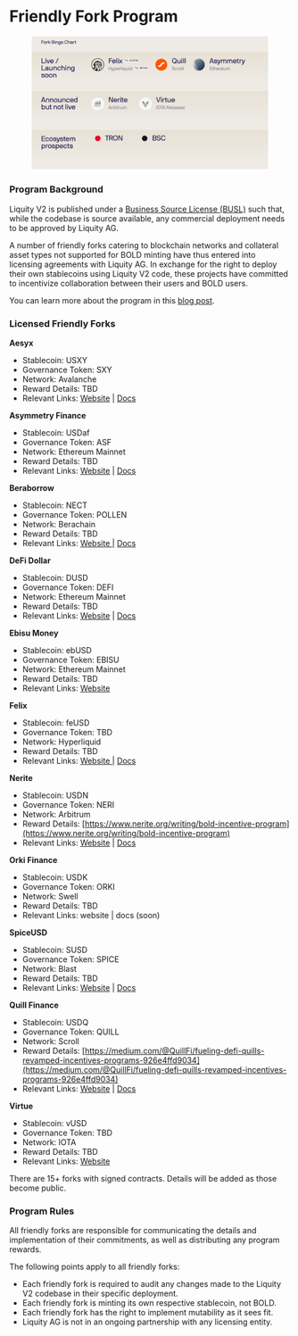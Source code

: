 # Friendly Fork Program

<figure><img src="../.gitbook/assets/Fork Bingo Chart.png" alt=""><figcaption></figcaption></figure>

### Program Background

Liquity V2 is published under a [Business Source License (BUSL)](https://github.com/liquity/bold/blob/main/contracts/LICENSE) such that, while the codebase is source available, any commercial deployment needs to be approved by Liquity AG.&#x20;

A number of friendly forks catering to blockchain networks and collateral asset types not supported for BOLD minting have thus entered into licensing agreements with Liquity AG. In exchange for the right to deploy their own stablecoins using Liquity V2 code, these projects have committed to incentivize collaboration between their users and BOLD users.&#x20;

You can learn more about the program in this [blog post](https://www.liquity.org/blog/bootstrapping-liquity-v2).

### Licensed Friendly Forks

**Aesyx**

* Stablecoin: USXY
* Governance Token: SXY
* Network: Avalanche
* Reward Details: TBD
* Relevant Links:  [Website](https://aesyx.fi/) | [Docs](http://docs.aesyx.fi)

**Asymmetry Finance**

* Stablecoin: USDaf
* Governance Token: ASF
* Network: Ethereum Mainnet
* Reward Details: TBD
* Relevant Links: [Website](https://www.asymmetry.finance/) | [Docs](https://docs.asymmetry.finance/)

**Beraborrow**

* Stablecoin: NECT
* Governance Token: POLLEN
* Network: Berachain
* Reward Details: TBD
* Relevant Links: [Website ](https://www.beraborrow.com/)| [Docs](https://beraborrow.gitbook.io/docs)

**DeFi Dollar**

* Stablecoin: DUSD
* Governance Token: DEFI
* Network: Ethereum Mainnet
* Reward Details: TBD
* Relevant Links: [Website](https://defidollar.io/) | [Docs](https://docs.defidollar.io/)

**Ebisu Money**

* Stablecoin: ebUSD
* Governance Token: EBISU
* Network: Ethereum Mainnet
* Reward Details: TBD
* Relevant Links:  [Website](https://ebisu.money/)

**Felix**

* Stablecoin: feUSD
* Governance Token: TBD
* Network: Hyperliquid
* Reward Details: TBD
* Relevant Links: [Website ](https://usefelix.xyz/)| [Docs](https://usefelix.gitbook.io/felix-docs)

**Nerite**

* Stablecoin: USDN
* Governance Token: NERI
* Network: Arbitrum
* Reward Details: [https://www.nerite.org/writing/bold-incentive-program](https://www.nerite.org/writing/bold-incentive-program)
* Relevant Links: [Website](https://www.nerite.org/) | [Docs](https://github.com/NeriteOrg/nerite/blob/main/README.md)

**Orki Finance**&#x20;

* Stablecoin: USDK
* Governance Token: ORKI
* Network: Swell&#x20;
* Reward Details: TBD
* Relevant Links: website | docs (soon)

**SpiceUSD**

* Stablecoin: SUSD
* Governance Token: SPICE
* Network: Blast
* Reward Details: TBD
* Relevant Links:  [Website](https://spiceusd.xyz/) | [Docs](http://docs.spiceusd.xyz)

**Quill Finance**

* Stablecoin: USDQ
* Governance Token: QUILL
* Network: Scroll
* Reward Details: [https://medium.com/@QuillFi/fueling-defi-quills-revamped-incentives-programs-926e4ffd9034](https://medium.com/@QuillFi/fueling-defi-quills-revamped-incentives-programs-926e4ffd9034)
* Relevant Links: [Website](https://www.quill.finance/) | [Docs](https://quill-finance.gitbook.io/faq)

**Virtue**

* Stablecoin: vUSD
* Governance Token: TBD
* Network: IOTA
* Reward Details: TBD
* Relevant Links: [Website](https://virtue.money/)

There are 15+ forks with signed contracts. Details will be added as those become public.

### Program Rules

All friendly forks are responsible for communicating the details and implementation of their commitments, as well as distributing any program rewards.

The following points apply to all friendly forks:

* Each friendly fork is required to audit any changes made to the Liquity V2 codebase in their specific deployment.&#x20;
* Each friendly fork is minting its own respective stablecoin, not BOLD.&#x20;
* Each friendly fork has the right to implement mutability as it sees fit.
* Liquity AG is not in an ongoing partnership with any licensing entity.&#x20;
